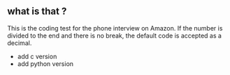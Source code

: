 ## what is that ?

This is the coding test for the phone interview on Amazon.
If the number is divided to the end and there is no break, the default code is accepted as a decimal.
* add c version
* add python version
